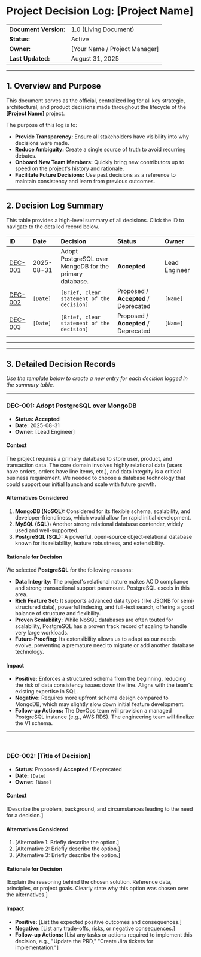 # Project Decision Log: [Project Name]

| | |
| :--- | :--- |
| **Document Version:** | 1.0 (Living Document) |
| **Status:** | Active |
| **Owner:** | [Your Name / Project Manager] |
| **Last Updated:** | August 31, 2025 |

---

## 1. Overview and Purpose

This document serves as the official, centralized log for all key strategic, architectural, and product decisions made throughout the lifecycle of the **[Project Name]** project.

The purpose of this log is to:
-   **Provide Transparency:** Ensure all stakeholders have visibility into why decisions were made.
-   **Reduce Ambiguity:** Create a single source of truth to avoid recurring debates.
-   **Onboard New Team Members:** Quickly bring new contributors up to speed on the project's history and rationale.
-   **Facilitate Future Decisions:** Use past decisions as a reference to maintain consistency and learn from previous outcomes.

---

## 2. Decision Log Summary

This table provides a high-level summary of all decisions. Click the ID to navigate to the detailed record below.

| ID | Date | Decision | Status | Owner |
| :--- | :--- | :--- | :--- | :--- |
| [DEC-001](#dec-001) | 2025-08-31 | Adopt PostgreSQL over MongoDB for the primary database. | **Accepted** | Lead Engineer |
| [DEC-002](#dec-002) | `[Date]` | `[Brief, clear statement of the decision]` | Proposed / **Accepted** / Deprecated | `[Name]` |
| [DEC-003](#dec-003) | `[Date]` | `[Brief, clear statement of the decision]` | Proposed / **Accepted** / Deprecated | `[Name]` |

---
---

## 3. Detailed Decision Records

*Use the template below to create a new entry for each decision logged in the summary table.*

---

### <a id="dec-001"></a>DEC-001: Adopt PostgreSQL over MongoDB

-   **Status:** **Accepted**
-   **Date:** 2025-08-31
-   **Owner:** [Lead Engineer]

#### Context
The project requires a primary database to store user, product, and transaction data. The core domain involves highly relational data (users have orders, orders have line items, etc.), and data integrity is a critical business requirement. We needed to choose a database technology that could support our initial launch and scale with future growth.

#### Alternatives Considered
1.  **MongoDB (NoSQL):** Considered for its flexible schema, scalability, and developer-friendliness, which would allow for rapid initial development.
2.  **MySQL (SQL):** Another strong relational database contender, widely used and well-supported.
3.  **PostgreSQL (SQL):** A powerful, open-source object-relational database known for its reliability, feature robustness, and extensibility.

#### Rationale for Decision
We selected **PostgreSQL** for the following reasons:
-   **Data Integrity:** The project's relational nature makes ACID compliance and strong transactional support paramount. PostgreSQL excels in this area.
-   **Rich Feature Set:** It supports advanced data types (like JSONB for semi-structured data), powerful indexing, and full-text search, offering a good balance of structure and flexibility.
-   **Proven Scalability:** While NoSQL databases are often touted for scalability, PostgreSQL has a proven track record of scaling to handle very large workloads.
-   **Future-Proofing:** Its extensibility allows us to adapt as our needs evolve, preventing a premature need to migrate or add another database technology.

#### Impact
-   **Positive:** Enforces a structured schema from the beginning, reducing the risk of data consistency issues down the line. Aligns with the team's existing expertise in SQL.
-   **Negative:** Requires more upfront schema design compared to MongoDB, which may slightly slow down initial feature development.
-   **Follow-up Actions:** The DevOps team will provision a managed PostgreSQL instance (e.g., AWS RDS). The engineering team will finalize the V1 schema.

---
<br/>

### <a id="dec-002"></a>DEC-002: [Title of Decision]

-   **Status:** Proposed / **Accepted** / Deprecated
-   **Date:** `[Date]`
-   **Owner:** `[Name]`

#### Context
[Describe the problem, background, and circumstances leading to the need for a decision.]

#### Alternatives Considered
1.  [Alternative 1: Briefly describe the option.]
2.  [Alternative 2: Briefly describe the option.]
3.  [Alternative 3: Briefly describe the option.]

#### Rationale for Decision
[Explain the reasoning behind the chosen solution. Reference data, principles, or project goals. Clearly state why this option was chosen over the alternatives.]

#### Impact
-   **Positive:** [List the expected positive outcomes and consequences.]
-   **Negative:** [List any trade-offs, risks, or negative consequences.]
-   **Follow-up Actions:** [List any tasks or actions required to implement this decision, e.g., "Update the PRD," "Create Jira tickets for implementation."]
